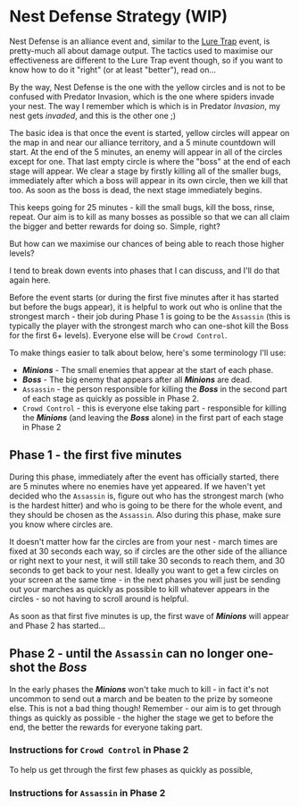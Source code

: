 # Nest Defense Strategy (WIP)

Nest Defense is an alliance event and, similar to the [Lure Trap](lure-trap.md) event, is pretty-much all about damage output. The tactics used to maximise our effectiveness are different to the Lure Trap event though, so if you want to know how to do it "right" (or at least "better"), read on...

By the way, Nest Defense is the one with the yellow circles and is not to be confused with Predator Invasion, which is the one where spiders invade your nest. The way I remember which is which is in Predator *Invasion*, my nest gets *invaded*, and this is the other one ;)

The basic idea is that once the event is started, yellow circles will appear on the map in and near our alliance territory, and a 5 minute countdown will start. At the end of the 5 minutes, an enemy will appear in all of the circles except for one. That last empty circle is where the "boss" at the end of each stage will appear. We clear a stage by firstly killing all of the smaller bugs, immediately after which a boss will appear in its own circle, then we kill that too. As soon as the boss is dead, the next stage immediately begins. 

This keeps going for 25 minutes - kill the small bugs, kill the boss, rinse, repeat. Our aim is to kill as many bosses as possible so that we can all claim the bigger and better rewards for doing so. Simple, right?

But how can we maximise our chances of being able to reach those higher levels?

I tend to break down events into phases that I can discuss, and I'll do that again here.

Before the event starts (or during the first five minutes after it has started but before the bugs appear), it is helpful to work out who is online that the strongest march - their job during Phase 1 is going to be the `Assassin` (this is typically the player with the strongest march who can one-shot kill the Boss for the first 6+ levels). Everyone else will be `Crowd Control`. 

To make things easier to talk about below, here's some terminology I'll use:

* _**Minions**_ - The small enemies that appear at the start of each phase.
* _**Boss**_ - The big enemy that appears after all _**Minions**_ are dead.
* `Assassin` - the person responsible for killing the _**Boss**_ in the second part of each stage as quickly as possible in Phase 2.  
* `Crowd Control` - this is everyone else taking part - responsible for killing the _**Minions**_ (and leaving the _**Boss**_ alone) in the first part of each stage in Phase 2

## Phase 1 - the first five minutes

During this phase, immediately after the event has officially started, there are 5 minutes where no enemies have yet appeared. If we haven't yet decided who the `Assassin` is, figure out who has the strongest march (who is the hardest hitter) and who is going to be there for the whole event, and they should be chosen as the `Assassin`. Also during this phase, make sure you know where circles are. 

It doesn't matter how far the circles are from your nest - march times are fixed at 30 seconds each way, so if circles are the other side of the alliance or right next to your nest, it will still take 30 seconds to reach them, and 30 seconds to get back to your nest. Ideally you want to get a few circles on your screen at the same time - in the next phases you will just be sending out your marches as quickly as possible to kill whatever appears in the circles - so not having to scroll around is helpful.

As soon as that first five minutes is up, the first wave of _**Minions**_ will appear and Phase 2 has started...

## Phase 2 - until the `Assassin` can no longer one-shot the _**Boss**_

In the early phases the _**Minions**_ won't take much to kill - in fact it's not uncommon to send out a march and be beaten to the prize by someone else. This is not a bad thing though! Remember - our aim is to get through things as quickly as possible - the higher the stage we get to before the end, the better the rewards for everyone taking part.

### Instructions for `Crowd Control` in Phase 2

To help us get through the first few phases as quickly as possible,

### Instructions for `Assassin` in Phase 2

